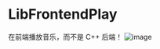 # LibFrontendPlay
在前端播放音乐，而不是 C++ 后端！
![image](https://user-images.githubusercontent.com/66859419/212413204-2620c1f9-1b52-490b-a68a-c9867c74a113.png)
